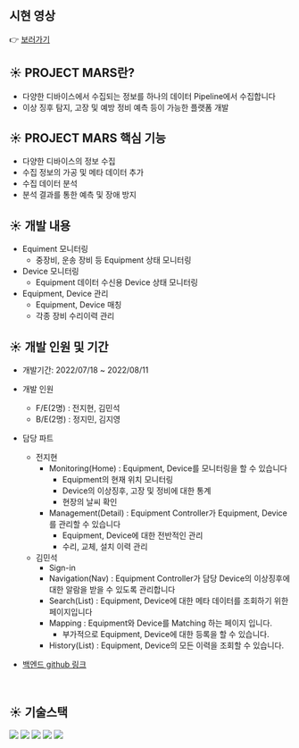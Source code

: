 ## 시현 영상

👉 [보러가기]()
<br />

## ☀️ PROJECT MARS란?

- 다양한 디바이스에서 수집되는 정보를 하나의 데이터 Pipeline에서 수집합니다
- 이상 징후 탐지, 고장 및 예방 정비 예측 등이 가능한 플랫폼 개발

## ☀️ PROJECT MARS 핵심 기능

- 다양한 디바이스의 정보 수집
- 수집 정보의 가공 및 메타 데이터 추가
- 수집 데이터 분석
- 분석 결과를 통한 예측 및 장애 방지
  <br />

## ☀️ 개발 내용

- Equiment 모니터링
  - 중장비, 운송 장비 등 Equipment 상태 모니터링
- Device 모니터링
  - Equipment 데이터 수신용 Device 상태 모니터링
- Equipment, Device 관리
  - Equipment, Device 매칭
  - 각종 장비 수리이력 관리

## ☀️ 개발 인원 및 기간

- 개발기간: 2022/07/18 ~ 2022/08/11

- 개발 인원

  - F/E(2명) : 전지현, 김민석
  - B/E(2명) : 정지민, 김지영

- 담당 파트

  - 전지현
    - Monitoring(Home) : Equipment, Device를 모니터링을 할 수 있습니다
      - Equipment의 현재 위치 모니터링
      - Device의 이상징후, 고장 및 정비에 대한 통계
      - 현장의 날씨 확인
    - Management(Detail) : Equipment Controller가 Equipment, Device를 관리할 수 있습니다
      - Equipment, Device에 대한 전반적인 관리
      - 수리, 교체, 설치 이력 관리
  - 김민석
    - Sign-in
    - Navigation(Nav) : Equipment Controller가 담당 Device의 이상징후에 대한 알람을 받을 수 있도록 관리합니다
    - Search(List) : Equipment, Device에 대한 메타 데이터를 조회하기 위한 페이지입니다
    - Mapping : Equipment와 Device를 Matching 하는 페이지 입니다.
      - 부가적으로 Equipment, Device에 대한 등록을 할 수 있습니다.
    - History(List) : Equipment, Device의 모든 이력을 조회할 수 있습니다.

- [백엔드 github 링크](https://github.com/jiminnote/Mars_project)

<br />

## ☀️ 기술스택

<img src="https://img.shields.io/badge/react-61DAFB?style=flat-square&logo=react&logoColor=white"/> 
<img src="https://img.shields.io/badge/TypeScript-3178C6?style=flat-square&logo=TypeScript&logoColor=white"/> 
<img src="https://img.shields.io/badge/MobX-FF9955?style=flat-square&logo=MobX&logoColor=white"/>
<img src="https://img.shields.io/badge/ReactRouter-CA4245?style=flat-square&logo=ReactRouter&logoColor=white"/>
<img src="https://img.shields.io/badge/TailwindCSS-06B6D4?style=flat-square&logo=TailwindCSS&logoColor=white"/>
